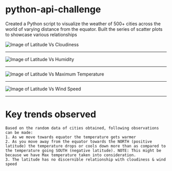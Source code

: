 # python-api-challenge
Created a Python script to visualize the weather of 500+ cities across the world of varying distance from the equator. Built the series of scatter plots to showcase various relationships

![Image of Latitude Vs Cloudiness](https://github.com/ibawany65/pythonapi/Images/LatVsCloudiness.png)

---------------------------------
![Image of Latitude Vs Humidity](https://github.com/ibawany65/pythonapi/Images/LatVsHumidity.png)

---------------------------------
![Image of Latitude Vs Maximum Temperature](https://github.com/ibawany65/pythonapi/Images/LatVsTemperature.png)

---------------------------------
![Image of Latitude Vs Wind Speed](https://github.com/ibawany65/pythonapi/Images/LatVsWind.png)

---------------------------------
# Key trends observed
```
Based on the random data of cities obtained, following observations can be made:
1. As we move towards equator the temperature gets warmer
2. As you move away from the equator towards the NORTH (positive latitude) the temperature drops or cools down more than as compared to the temperature going SOUTH (negative latitude). NOTE: This might be because we have Max temperature taken into consideration.
3. The latitude has no discernible relationship with cloudiness & wind speed